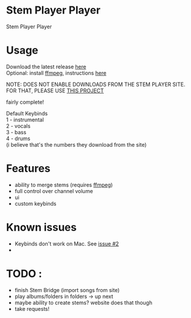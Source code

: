 # Stem Player Player
Stem Player Player

# Usage
Download the latest release [here](https://github.com/nn9dev/stemplayerplayer/releases/latest)\
Optional: install [ffmpeg](https://ffmpeg.org), instructions [here](https://www.google.com/search?q=how+to+install+ffmpeg+and+add+it+to+path)

NOTE: DOES NOT ENABLE DOWNLOADS FROM THE STEM PLAYER SITE. FOR THAT, PLEASE USE [THIS PROJECT](https://github.com/krystalgamer/stem-player-emulator)

fairly complete!

Default Keybinds\
1 - instrumental\
2 - vocals\
3 - bass\
4 - drums\
(i believe that's the numbers they download from the site)

# Features
- ability to merge stems (requires [ffmpeg](https://ffmpeg.org))
- full control over channel volume
- ui
- custom keybinds

# Known issues
- Keybinds don't work on Mac. See [issue #2](https://github.com/nn9dev/stemplayerplayer/issues/2)
- 
# TODO :
- finish Stem Bridge (import songs from site)
- play albums/folders in folders -> up next
- maybe ability to create stems? website does that though
- take requests!
